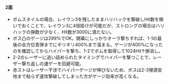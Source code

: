 #### 2面
- ボムスタイルの場合、レイウン3を残したままハリハックを撃破しHit数を稼いでおくことで、レイウン3に4倍掛けが可能だが、ストロングの場合はハリハックの弾数が少なく、Hit数が3000に満たない。
- ボス凸のゲージは299%でOK。開幕にしっかりオーラ撃ちすれば、1-1の最後の全方位青弾までにギリギリ400%まで溜まる。ゲージが400%になったのを確認してからハイパーを撃ち、1-2でボムを取得して1024Hit↑弾消し。
- 2-2のレーザーに追い詰められたタイミングでハイパーを撃つことで、レーザー撃ち返しの運ゲーを回避可能。
- 赤ストはレーザー干渉でハイパーゲージが伸びないため、ボスは2-3弾源安地まで粘らず速攻撃破してしまった方がゲージ効率が高くなる。

